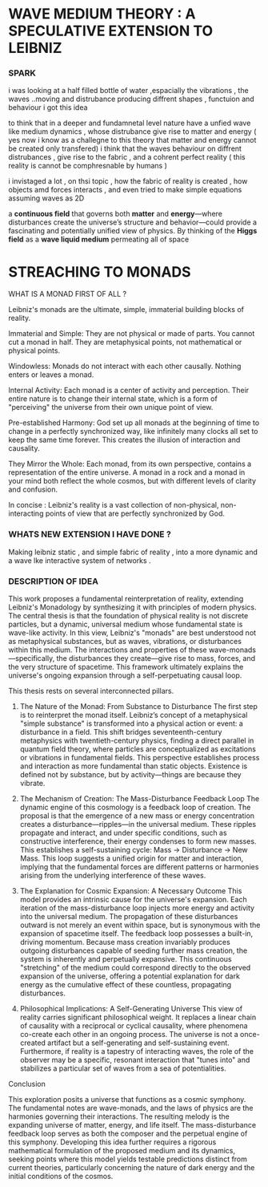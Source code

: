 # WAVE MEDIUM THEORY : A SPECULATIVE EXTENSION TO LEIBNIZ


### SPARK 
 i was looking at a half filled bottle of water ,espacially the vibrations , the waves ..moving and distrubance producing  diffrent shapes , functuion and behaviour 
 i got this idea 


 to think that in a deeper and fundamnetal level nature have a unfied wave like medium dynamics , whose distrubance give rise to matter and energy ( yes now i know as a challegne to this theory that matter and energy cannot be created only transfered)
 i think that the waves behaviour on diffrent distrubances , give rise to the fabric , and a cohrent perfect reality ( this reality is cannot be comphresnable by humans ) 

i invistaged a lot , on thsi topic , how the fabric of reality is created , how objects amd forces interacts , and even tried to make simple equations assuming waves as 2D 

 a **continuous field** that governs both **matter** and **energy**—where disturbances create the universe’s structure and behavior—could provide a fascinating and potentially unified view of physics. By thinking of the **Higgs field** as a **wave liquid medium** permeating all of space

 # STREACHING TO MONADS 


 WHAT IS A MONAD FIRST OF ALL ? 

 Leibniz's monads are the ultimate, simple, immaterial building blocks of reality.

Immaterial and Simple: They are not physical or made of parts. You cannot cut a monad in half. They are metaphysical points, not mathematical or physical points.

Windowless: Monads do not interact with each other causally. Nothing enters or leaves a monad.

Internal Activity: Each monad is a center of activity and perception. Their entire nature is to change their internal state, which is a form of "perceiving" the universe from their own unique point of view.

Pre-established Harmony: God set up all monads at the beginning of time to change in a perfectly synchronized way, like infinitely many clocks all set to keep the same time forever. This creates the illusion of interaction and causality.

They Mirror the Whole: Each monad, from its own perspective, contains a representation of the entire universe. A monad in a rock and a monad in your mind both reflect the whole cosmos, but with different levels of clarity and confusion.

In concise : Leibniz's reality is a vast collection of non-physical, non-interacting points of view that are perfectly synchronized by God.

### WHATS NEW EXTENSION I HAVE DONE ?

Making leibniz static , and simple fabric of reality , into a more dynamic and a wave lke interactive system of networks .




 ###  DESCRIPTION OF IDEA 

 

This work proposes a fundamental reinterpretation of reality, extending Leibniz's Monadology by synthesizing it with principles of modern physics. The central thesis is that the foundation of physical reality is not discrete particles, but a dynamic, universal medium whose fundamental state is wave-like activity. In this view, Leibniz's "monads" are best understood not as metaphysical substances, but as waves, vibrations, or disturbances within this medium. The interactions and properties of these wave-monads—specifically, the disturbances they create—give rise to mass, forces, and the very structure of spacetime. This framework ultimately explains the universe's ongoing expansion through a self-perpetuating causal loop.

This thesis rests on several interconnected pillars.

1. The Nature of the Monad: From Substance to Disturbance
The first step is to reinterpret the monad itself. Leibniz’s concept of a metaphysical "simple substance" is transformed into a physical action or event: a disturbance in a field. This shift bridges seventeenth-century metaphysics with twentieth-century physics, finding a direct parallel in quantum field theory, where particles are conceptualized as excitations or vibrations in fundamental fields. This perspective establishes process and interaction as more fundamental than static objects. Existence is defined not by substance, but by activity—things are because they vibrate.

2. The Mechanism of Creation: The Mass-Disturbance Feedback Loop
The dynamic engine of this cosmology is a feedback loop of creation. The proposal is that the emergence of a new mass or energy concentration creates a disturbance—ripples—in the universal medium. These ripples propagate and interact, and under specific conditions, such as constructive interference, their energy condenses to form new masses. This establishes a self-sustaining cycle: Mass → Disturbance → New Mass. This loop suggests a unified origin for matter and interaction, implying that the fundamental forces are different patterns or harmonies arising from the underlying interference of these waves.

3. The Explanation for Cosmic Expansion: A Necessary Outcome
This model provides an intrinsic cause for the universe's expansion. Each iteration of the mass-disturbance loop injects more energy and activity into the universal medium. The propagation of these disturbances outward is not merely an event within space, but is synonymous with the expansion of spacetime itself. The feedback loop possesses a built-in, driving momentum. Because mass creation invariably produces outgoing disturbances capable of seeding further mass creation, the system is inherently and perpetually expansive. This continuous "stretching" of the medium could correspond directly to the observed expansion of the universe, offering a potential explanation for dark energy as the cumulative effect of these countless, propagating disturbances.

4. Philosophical Implications: A Self-Generating Universe
This view of reality carries significant philosophical weight. It replaces a linear chain of causality with a reciprocal or cyclical causality, where phenomena co-create each other in an ongoing process. The universe is not a once-created artifact but a self-generating and self-sustaining event. Furthermore, if reality is a tapestry of interacting waves, the role of the observer may be a specific, resonant interaction that "tunes into" and stabilizes a particular set of waves from a sea of potentialities.

Conclusion

This exploration posits a universe that functions as a cosmic symphony. The fundamental notes are wave-monads, and the laws of physics are the harmonies governing their interactions. The resulting melody is the expanding universe of matter, energy, and life itself. The mass-disturbance feedback loop serves as both the composer and the perpetual engine of this symphony. Developing this idea further requires a rigorous mathematical formulation of the proposed medium and its dynamics, seeking points where this model yields testable predictions distinct from current theories, particularly concerning the nature of dark energy and the initial conditions of the cosmos.

